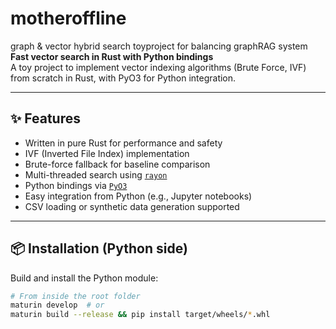 # motheroffline

graph & vector hybrid search toyproject for balancing graphRAG system
**Fast vector search in Rust with Python bindings**  
A toy project to implement vector indexing algorithms (Brute Force, IVF) from scratch in Rust, with PyO3 for Python integration.

---

## ✨ Features

- Written in pure Rust for performance and safety
- IVF (Inverted File Index) implementation
- Brute-force fallback for baseline comparison
- Multi-threaded search using [`rayon`](https://docs.rs/rayon/)
- Python bindings via [`PyO3`](https://pyo3.rs/)
- Easy integration from Python (e.g., Jupyter notebooks)
- CSV loading or synthetic data generation supported

---

## 📦 Installation (Python side)

Build and install the Python module:

```bash
# From inside the root folder
maturin develop  # or
maturin build --release && pip install target/wheels/*.whl
